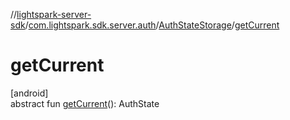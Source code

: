 //[lightspark-server-sdk](../../../index.md)/[com.lightspark.sdk.server.auth](../index.md)/[AuthStateStorage](index.md)/[getCurrent](get-current.md)

# getCurrent

[android]\
abstract fun [getCurrent](get-current.md)(): AuthState
